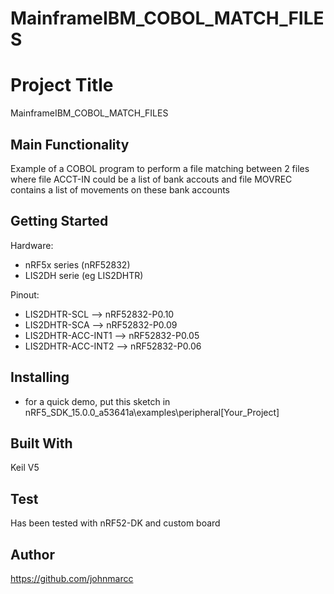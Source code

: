 # MainframeIBM_COBOL_MATCH_FILES

# Project Title
MainframeIBM_COBOL_MATCH_FILES

## Main Functionality

Example of a COBOL program to perform a file matching between 2 files where file ACCT-IN could be a list of bank accouts 
and file MOVREC contains a list of movements on these bank accounts


## Getting Started

Hardware: 

- nRF5x series (nRF52832)
- LIS2DH serie (eg LIS2DHTR)

Pinout: 

- LIS2DHTR-SCL --> nRF52832-P0.10
- LIS2DHTR-SCA --> nRF52832-P0.09
- LIS2DHTR-ACC-INT1 --> nRF52832-P0.05
- LIS2DHTR-ACC-INT2 --> nRF52832-P0.06

## Installing
- for a quick demo, put this sketch in nRF5_SDK_15.0.0_a53641a\examples\peripheral\[Your_Project]

## Built With

Keil V5

## Test
Has been tested with nRF52-DK and custom board 

## Author
https://github.com/johnmarcc


